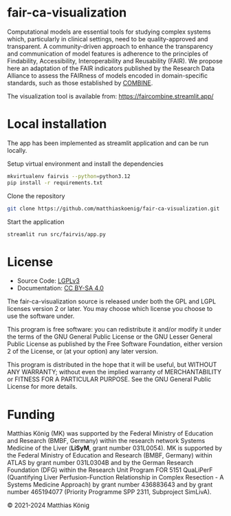 # fair-ca-visualization
Computational models are essential tools for studying complex systems which,
particularly in clinical settings, need to be quality-approved and transparent.
A community-driven approach to enhance the transparency and communication of
model features is adherence to the principles of Findability, Accessibility,
Interoperability and Reusability (FAIR). We propose here an adaptation of the
FAIR indicators published by the Research Data Alliance to assess the
FAIRness of models encoded in domain-specific standards, such as those
established by [COMBINE](https://co.mbine.org).

The visualization tool is available from: https://faircombine.streamlit.app/


# Local installation
The app has been implemented as streamlit application and can be run locally.

Setup virtual environment and install the dependencies
```bash
mkvirtualenv fairvis --python=python3.12
pip install -r requirements.txt
```
Clone the repository
```bash
git clone https://github.com/matthiaskoenig/fair-ca-visualization.git
```

Start the application
```bash
streamlit run src/fairvis/app.py
```

# License

* Source Code: [LGPLv3](http://opensource.org/licenses/LGPL-3.0)
* Documentation: [CC BY-SA 4.0](http://creativecommons.org/licenses/by-sa/4.0/)

The fair-ca-visualization source is released under both the GPL and LGPL licenses version 2 or
later. You may choose which license you choose to use the software under.

This program is free software: you can redistribute it and/or modify it under
the terms of the GNU General Public License or the GNU Lesser General Public
License as published by the Free Software Foundation, either version 2 of the
License, or (at your option) any later version.

This program is distributed in the hope that it will be useful, but WITHOUT ANY
WARRANTY; without even the implied warranty of MERCHANTABILITY or FITNESS FOR A
PARTICULAR PURPOSE. See the GNU General Public License for more details.

Funding
=======
Matthias König (MK) was supported by the Federal Ministry of Education and Research 
(BMBF, Germany) within the research network Systems Medicine of the Liver 
(**LiSyM**, grant number 031L0054). MK is supported by the Federal Ministry of 
Education and Research (BMBF, Germany) within ATLAS by grant number 031L0304B and 
by the German Research Foundation (DFG) within the Research Unit Program FOR 5151 
QuaLiPerF (Quantifying Liver Perfusion-Function Relationship in Complex Resection - 
A Systems Medicine Approach) by grant number 436883643 and by grant number 
465194077 (Priority Programme SPP 2311, Subproject SimLivA).

© 2021-2024 Matthias König
